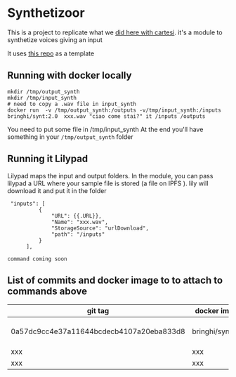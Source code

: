 # Synthetizoor
This is a project to replicate what we [did here with cartesi](https://github.com/dub3-space/dub3-hackthon-project/tree/main/cartesi). it's a module to synthetize voices giving an input

It uses [this repo](https://github.com/dub3-space/base-lily-module) as a template


## Running with docker locally

```
mkdir /tmp/output_synth
mkdir /tmp/input_synth
# need to copy a .wav file in input_synth
docker run  -v /tmp/output_synth:/outputs -v/tmp/input_synth:/inputs bringhi/synt:2.0  xxx.wav "ciao come stai?" it /inputs /outputs 
```
You need to put some file in /tmp/input_synth
At the end you'll have something in your `/tmp/output_synth` folder

## Running it Lilypad
Lilypad maps the input and output folders.
In the module, you can pass lilypad a URL where your sample file is stored (a file on IPFS ). lily will download it and put it in the folder
```
 "inputs": [
          {
              "URL": {{.URL}},
              "Name": "xxx.wav",
              "StorageSource": "urlDownload",
              "path": "/inputs"
          }
      ],
```
`command coming soon`


## List of commits  and docker image to to attach to commands above
| git tag | docker image | command
|-----------------|-----------------|-----------------|
| 0a57dc9cc4e37a11644bcdecb4107a20eba833d8   | bringhi/synt:0.6    | lilypad run github.com/dub3-space/lily-synthetizoor:0a57dc9cc4e37a11644bcdecb4107a20eba833d8 -i URL=https://bafkreiafqxh2jlmzjiuaoytga7ntu36gghww3y2bc6mrelbbg2nfijnz2u.ipfs.w3s.link/    |
| xxx    | xxx    |
| xxx    | xxx    |




